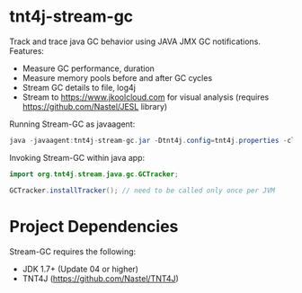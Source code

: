 # tnt4j-stream-gc
Track and trace java GC behavior using JAVA JMX GC notifications. 
Features:
* Measure GC performance, duration
* Measure memory pools before and after GC cycles
* Stream GC details to file, log4j
* Stream to https://www.jkoolcloud.com for visual analysis (requires https://github.com/Nastel/JESL library)

Running Stream-GC as javaagent:
```java
java -javaagent:tnt4j-stream-gc.jar -Dtnt4j.config=tnt4j.properties -classpath "lib/tnt4j-api-final-all.jar" your.class.name your-args
```
Invoking Stream-GC within java app:
```java
import org.tnt4j.stream.java.gc.GCTracker;

GCTracker.installTracker(); // need to be called only once per JVM

```
# Project Dependencies
Stream-GC requires the following:
* JDK 1.7+ (Update 04 or higher)
* TNT4J (https://github.com/Nastel/TNT4J)
